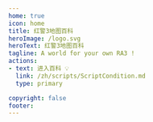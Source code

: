 ```yaml
---
home: true
icon: home
title: 红警3地图百科
heroImage: /logo.svg
heroText: 红警3地图百科
tagline: A world for your own RA3 !
actions:
- text: 进入百科 💡
  link: /zh/scripts/ScriptCondition.md
  type: primary

copyright: false
footer:
---
```


